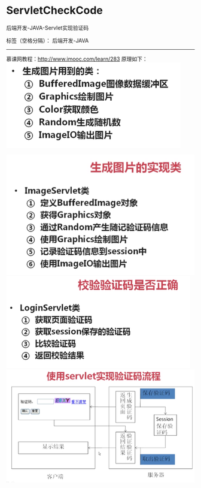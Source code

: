 # ServletCheckCode
后端开发-JAVA-Servlet实现验证码

标签（空格分隔）： 后端开发-JAVA

---


慕课网教程：http://www.imooc.com/learn/283
原理如下：
![此处输入图片的描述][1]
<br>

![此处输入图片的描述][2]
<br>
  ![此处输入图片的描述][3]
<br>
![此处输入图片的描述][4]


  [1]: https://raw.githubusercontent.com/hungryfoolou/photo/master/photo_Servlet%E5%AE%9E%E7%8E%B0%E9%AA%8C%E8%AF%81%E7%A0%81/1.png
  [2]: https://raw.githubusercontent.com/hungryfoolou/photo/master/photo_Servlet%E5%AE%9E%E7%8E%B0%E9%AA%8C%E8%AF%81%E7%A0%81/2.png
  [3]: https://raw.githubusercontent.com/hungryfoolou/photo/master/photo_Servlet%E5%AE%9E%E7%8E%B0%E9%AA%8C%E8%AF%81%E7%A0%81/3.png
  [4]: https://raw.githubusercontent.com/hungryfoolou/photo/master/photo_Servlet%E5%AE%9E%E7%8E%B0%E9%AA%8C%E8%AF%81%E7%A0%81/4.png